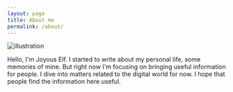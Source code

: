 ```yaml
---
layout: page
title: About me
permalink: /about/
---
```

![illustration]({{site.baseurl}}/assets/images/joyous_elf.png)

Hello, I'm Joyous Elf.
I started to write about my personal life, some memories of mine. But right now I'm focusing on bringing useful information for people. I dive into matters related to the digital world for now. I hope that people find the information here useful.
